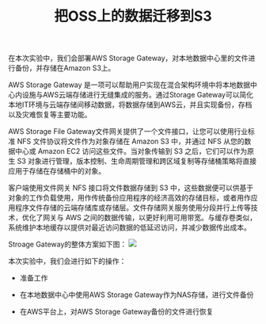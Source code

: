 ﻿---
title: "把OSS上的数据迁移到S3"
chapter: false
weight: 70
---

在本次实验中，我们会部署AWS Storage Gateway，对本地数据中心里的文件进行备份，并存储在Amazon S3上。

AWS Storage Gateway 是一项可以帮助用户实现在混合架构环境中将本地数据中心内设施与AWS云端存储进行无缝集成的服务。通过Storage Gateway可以简化本地IT环境与云端存储间移动数据，将数据存储到AWS云，并且实现备份，存档以及灾难恢复等主要功能。

AWS Storage File Gateway文件网关提供了一个文件接口，让您可以使用行业标准 NFS 文件协议将文件作为对象存储在 Amazon S3 中，并通过 NFS 从您的数据中心或 Amazon EC2 访问这些文件。当对象传输到 S3 之后，它们可以作为原生 S3 对象进行管理，版本控制、生命周期管理和跨区域复制等存储桶策略将直接应用于存储在存储桶中的对象。 

客户端使用文件网关 NFS 接口将文件数据存储到 S3 中，这些数据便可以供基于对象的工作负载使用，用作传统备份应用程序的经济高效的存储目标，或者用作应用程序文件存储的云端存储库或存储层。文件存储网关服务使用分段并行上传等技术，优化了网关与 AWS 之间的数据传输，以更好利用可用带宽。与缓存卷类似，系统维护本地缓存以提供对最近访问数据的低延迟访问，并减少数据传出成本。

Stroage Gateway的整体方案如下图：
![](/images/SetupStorageGW/storagegw-overview.png)

本次实验中，我们会进行如下的操作：

* 准备工作

* 在本地数据中心中使用AWS Storage Gateway作为NAS存储，进行文件备份

* 在AWS平台上，对AWS Storage Gateway备份的文件进行恢复

